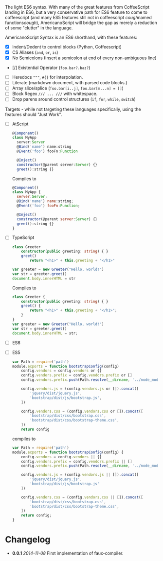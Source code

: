 The light ES6 syntax. With many of the great features from CoffeeScript landing in ES6, but a very conservative path for ES6 feature to come to coffeescript (and many ES5 features still not in coffeescript *cough*named functions*cough*), AmericanoScript will bridge the gap as merely a reduction of some "clutter" in the language.

AmericanoScript Syntax is an ES6 shorthand, with these features:

* [X] Indent/Dedent  to control blocks (Python, Coffeescript)
* [X] CS Aliases (`and`, `or`, `is`)
* [X] No Semicolons (Insert a semicolon at end of every non-ambiguous line)
* [/] Existential Operator (`foo.bar?.baz?`)
* [ ] Heredocs `"""`, `#{}` for interpolation.
* [ ] Literate (markdown document, with parsed code blocks.)
* [ ] Array slice/splice (`foo.bar[i..j]`, `foo.bar[m...n] = []`)
* [ ] Block Regex `/// ... ///` with whitespace.
* [ ] Drop parens around control structures (`if`, `for`, `while`, `switch`)

Targets - while not targeting these languages specifically, using the features should "Just Work".

* [ ] AtScript

    ```javascript
    @Component()
    class MyApp
      server:Server
      @Bind('name') name:string
      @Event('foo') fooFn:Function

      @Inject()
      constructor(@parent server:Server) {}
      greet():string {}
    ```

    Compiles to

    ```javascript
    @Component()
    class MyApp {
      server:Server;
      @Bind('name') name:string;
      @Event('foo') fooFn:Function;

      @Inject()
      constructor(@parent server:Server) {}
      greet():string {}
    }
    ```

* [ ] TypeScript

    ```typescript
    class Greeter
        constructor(public greeting: string) { }
        greet()
            return "<h1>" + this.greeting + "</h1>"

    var greeter = new Greeter("Hello, world!")
    var str = greeter.greet()
    document.body.innerHTML = str
    ```

    Compiles to

    ```typescript
    class Greeter {
        constructor(public greeting: string) { }
        greet() {
            return "<h1>" + this.greeting + "</h1>";
        }
    }
    var greeter = new Greeter("Hello, world!")
    var str = greeter.greet()
    document.body.innerHTML = str;
    ```
* [ ] ES6

* [ ] ES5

    ```javascript
    var Path = require('path')
    module.exports = function bootstrapConfig(config)
        config.vendors = config.vendors or {}
        config.vendors.prefix = config.vendors.prefix or []
        config.vendors.prefix.push(Path.resolve(__dirname, '../node_modules'))

        config.vendors.js = (config.vendors.js or []).concat([
            'jquery/dist/jquery.js',
            'bootstrap/dist/js/bootstrap.js',
        ])

        config.vendors.css = (config.vendors.css or []).concat([
            'bootstrap/dist/css/bootstrap.css',
            'bootstrap/dist/css/bootstrap-theme.css',
        ])
        return config
    ```

    compiles to

    ```javascript
    var Path = require('path')
    module.exports = function bootstrapConfig(config) {
        config.vendors = config.vendors || {}
        config.vendors.prefix = config.vendors.prefix || []
        config.vendors.prefix.push(Path.resolve(__dirname, '../node_modules'))

        config.vendors.js = (config.vendors.js || []).concat([
            'jquery/dist/jquery.js',
            'bootstrap/dist/js/bootstrap.js'
        ])

        config.vendors.css = (config.vendors.css || []).concat([
            'bootstrap/dist/css/bootstrap.css',
            'bootstrap/dist/css/bootstrap-theme.css',
        ])
        return config;
    }
    ```

# Changelog

* **0.0.1** *2014-11-08* First implementation of faux-compiler.
